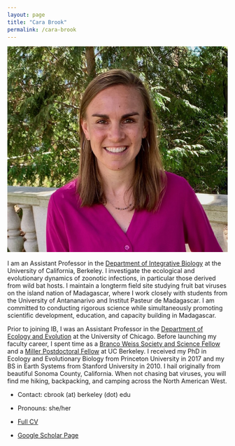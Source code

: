 ```yaml
---
layout: page
title: "Cara Brook"
permalink: /cara-brook
---
```

<img src="/assets/team/carabrook-headshot-2020.jpeg" alt="headshot" class="img-thumbnail float-end col-md-5" />

I am an Assistant Professor in the [Department of Integrative Biology](https://ib.berkeley.edu/) at the University of California, Berkeley. I investigate the ecological and evolutionary dynamics of zoonotic infections, in particular those derived from wild bat hosts. I maintain a longterm field site studying fruit bat viruses on  the island nation of Madagascar, where I work closely with students from the University of Antananarivo and Institut Pasteur de Madagascar. I am committed to conducting rigorous science while simultaneously promoting scientific development, education, and capacity building in Madagascar.

Prior to joining IB, I was an Assistant Professor in the [Department of Ecology and Evolution](https://ecologyandevolution.uchicago.edu) at the University of Chicago. Before launching my faculty career, I spent time as a [Branco Weiss Society and Science Fellow](https://brancoweissfellowship.org) and a [Miller Postdoctoral Fellow](https://miller.berkeley.edu/) at UC Berkeley. I received my PhD in Ecology and Evolutionary Biology from Princeton University in 2017 and my BS in Earth Systems from Stanford University in 2010. I hail originally from beautiful Sonoma County, California. When not chasing bat viruses, you will find me hiking, backpacking, and camping across the North American West. 

* Contact: cbrook (at) berkeley (dot) edu
* Pronouns: she/her
* <a href="/assets/CV_CaraBrook_Full_July2025.pdf">Full CV</a>

* <a href="https://scholar.google.com/citations?user=jDzdfmMAAAAJ&hl=en&oi=ao">Google Scholar Page</a>

<div style="clear:both;">&nbsp;</div>
